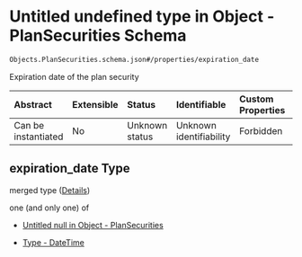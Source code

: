 # Untitled undefined type in Object - PlanSecurities Schema

```txt
Objects.PlanSecurities.schema.json#/properties/expiration_date
```

Expiration date of the plan security

| Abstract            | Extensible | Status         | Identifiable            | Custom Properties | Additional Properties | Access Restrictions | Defined In                                                                                   |
| :------------------ | :--------- | :------------- | :---------------------- | :---------------- | :-------------------- | :------------------ | :------------------------------------------------------------------------------------------- |
| Can be instantiated | No         | Unknown status | Unknown identifiability | Forbidden         | Allowed               | none                | [PlanSecurities.schema.json\*](../objects/PlanSecurities.schema.json "open original schema") |

## expiration_date Type

merged type ([Details](plansecurities-properties-expiration_date.md))

one (and only one) of

- [Untitled null in Object - PlanSecurities](plansecurities-properties-expiration_date-oneof-0.md "check type definition")

- [Type - DateTime](issuer-properties-type---datetime.md "check type definition")
